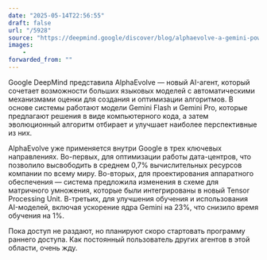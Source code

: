 ```yaml
---
date: "2025-05-14T22:56:55"
draft: false
url: "/5928"
source: "https://deepmind.google/discover/blog/alphaevolve-a-gemini-powered-coding-agent-for-designing-advanced-algorithms/"
images:
    -
forwarded_from: ""
---
```


Google DeepMind представила AlphaEvolve — новый AI-агент, который сочетает возможности больших языковых моделей с автоматическими механизмами оценки для создания и оптимизации алгоритмов. В основе системы работают модели Gemini Flash и Gemini Pro, которые предлагают решения в виде компьютерного кода, а затем эволюционный алгоритм отбирает и улучшает наиболее перспективные из них.

AlphaEvolve уже применяется внутри Google в трех ключевых направлениях. Во-первых, для оптимизации работы дата-центров, что позволило высвободить в среднем 0,7% вычислительных ресурсов компании по всему миру. Во-вторых, для проектирования аппаратного обеспечения — система предложила изменения в схеме для матричного умножения, которые были интегрированы в новый Tensor Processing Unit. В-третьих, для улучшения обучения и использования AI-моделей, включая ускорение ядра Gemini на 23%, что снизило время обучения на 1%.

Пока доступ не раздают, но планируют скоро стартовать программу раннего доступа. Как постоянный пользователь других агентов в этой области, очень жду.
